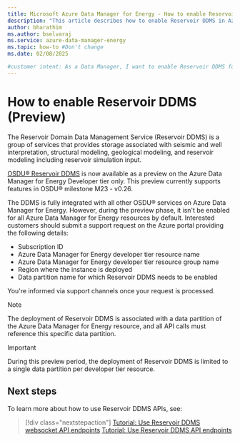 ```yaml
---
title: Microsoft Azure Data Manager for Energy - How to enable Reservoir DDMS
description: "This article describes how to enable Reservoir DDMS in Azure Data Manager for Energy."
author: bharathim
ms.author: bselvaraj
ms.service: azure-data-manager-energy
ms.topic: how-to #Don't change
ms.date: 02/08/2025

#customer intent: As a Data Manager, I want to enable Reservoir DDMS for storing data related to seismic and well intepretation, structural modeling, geological modeling and reservoir modeling including reservoir simulation input.
---
```


# How to enable Reservoir DDMS (Preview)
The Reservoir Domain Data Management Service (Reservoir DDMS) is a group of services that provides storage associated with seismic and well interpretation, structural modeling, geological modeling, and reservoir modeling including reservoir simulation input.

[OSDU&reg; Reservoir DDMS](https://community.opengroup.org/osdu/platform/domain-data-mgmt-services/reservoir/home) is now available as a preview on the Azure Data Manager for Energy Developer tier only. This preview currently supports features in OSDU&reg; milestone M23 - v0.26.

The DDMS is fully integrated with all other OSDU&reg; services on Azure Data Manager for Energy. However, during the preview phase, it isn't be enabled for all Azure Data Manager for Energy resources by default. Interested customers should submit a support request on the Azure portal providing the following details:
- Subscription ID
- Azure Data Manager for Energy developer tier resource name
- Azure Data Manager for Energy developer tier resource group name
- Region where the instance is deployed
- Data partition name for which Reservoir DDMS needs to be enabled

You're informed via support channels once your request is processed.

> [!NOTE]
> The deployment of Reservoir DDMS is associated with a data partition of the Azure Data Manager for Energy resource, and all API calls must reference this specific data partition.

> [!IMPORTANT]
> During this preview period, the deployment of Reservoir DDMS is limited to a single data partition per developer tier resource.

## Next steps
To learn more about how to use Reservoir DDMS APIs, see:
> [!div class="nextstepaction"]
> [Tutorial: Use Reservoir DDMS websocket API endpoints](tutorial-reservoir-ddms-websocket.md)
> [Tutorial: Use Reservoir DDMS API endpoints](tutorial-reservoir-ddms-apis.md)